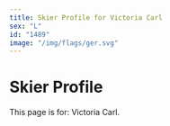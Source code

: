 ```yaml
---
title: Skier Profile for Victoria Carl
sex: "L"
id: "1489"
image: "/img/flags/ger.svg" 
---
```


# Skier Profile

This page is for: Victoria Carl.
    